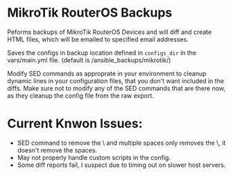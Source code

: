 # MikroTik RouterOS Backups

Peforms backups of MikroTik RouterOS Devices and will diff and create HTML files, which will be emailed to specified email addresses.

Saves the configs in backup location defined in ```configs_dir``` in the vars/main.yml file. (default is /ansible_backups/mikrotik/)

Modify SED commands as approprate in your environment to cleanup dynamic lines in your configuration files, that you don't want included in the diffs.
Make sure not to modify any of the SED commands that are there now, as they cleanup the config file from the raw export.

# Current Knwon Issues:

* SED command to remove the \\ and multiple spaces only removes the \\, it doesn't remove the spaces.
* May not properly handle custom scripts in the config.
* Some diff reports fail, I suspect due to timing out on slower host servers.
